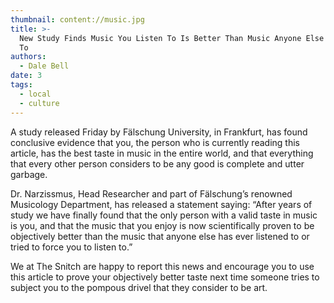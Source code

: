 ```yaml
---
thumbnail: content://music.jpg
title: >-
  New Study Finds Music You Listen To Is Better Than Music Anyone Else Listens
  To
authors:
  - Dale Bell
date: 3
tags:
  - local
  - culture
---
```


A study released Friday by Fälschung University, in Frankfurt, has found conclusive evidence that you, the person who is currently reading this article, has the best taste in music in the entire world, and that everything that every other person considers to be any good is complete and utter garbage.  

Dr. Narzissmus, Head Researcher and part of Fälschung’s renowned Musicology Department, has released a statement saying: “After years of study we have finally found that the only person with a valid taste in music is you, and that the music that you enjoy is now scientifically proven to be objectively better than the music that anyone else has ever listened to or tried to force you to listen to.”  

We at The Snitch are happy to report this news and encourage you to use this article to prove your objectively better taste next time someone tries to subject you to the pompous drivel that they consider to be art.
